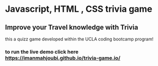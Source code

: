# Javascript, HTML , CSS trivia game
## Improve your Travel knowledge with Trivia 
this a quizz game developed within the UCLA coding bootcamp program!



### to run the live demo click here https://imanmahjoubi.github.io/trivia-game.io/
